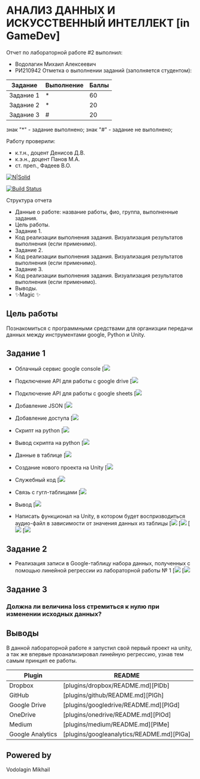 # АНАЛИЗ ДАННЫХ И ИСКУССТВЕННЫЙ ИНТЕЛЛЕКТ [in GameDev]
Отчет по лабораторной работе #2 выполнил:
- Водолагин Михаил Алексеевич
- РИ210942
Отметка о выполнении заданий (заполняется студентом):

| Задание | Выполнение | Баллы |
| ------ | ------ | ------ |
| Задание 1 | * | 60 |
| Задание 2 | * | 20 |
| Задание 3 | # | 20 |

знак "*" - задание выполнено; знак "#" - задание не выполнено;

Работу проверили:
- к.т.н., доцент Денисов Д.В.
- к.э.н., доцент Панов М.А.
- ст. преп., Фадеев В.О.

[![N|Solid](https://cldup.com/dTxpPi9lDf.thumb.png)](https://nodesource.com/products/nsolid)

[![Build Status](https://travis-ci.org/joemccann/dillinger.svg?branch=master)](https://travis-ci.org/joemccann/dillinger)

Структура отчета

- Данные о работе: название работы, фио, группа, выполненные задания.
- Цель работы.
- Задание 1.
- Код реализации выполнения задания. Визуализация результатов выполнения (если применимо).
- Задание 2.
- Код реализации выполнения задания. Визуализация результатов выполнения (если применимо).
- Задание 3.
- Код реализации выполнения задания. Визуализация результатов выполнения (если применимо).
- Выводы.
- ✨Magic ✨

## Цель работы
Познакомиться с программными средствами для организции передачи данных между инструментами google, Python и Unity.

## Задание 1
- Облачный сервис google console
[![](https://github.com/MikhaillVodolaginn/DA-In-GameDev-LAB-2/blob/main/Снимок%20экрана%202022-10-11%20в%2020.54.52.png?raw=true)
- Подключение API для работы с google drive
[![](https://github.com/MikhaillVodolaginn/DA-In-GameDev-LAB-2/blob/main/Снимок%20экрана%202022-10-11%20в%2021.16.06.png?raw=true)
- Подключение API для работы с google sheets
[![](https://github.com/MikhaillVodolaginn/DA-In-GameDev-LAB-2/blob/main/Снимок%20экрана%202022-10-11%20в%2021.16.17.png?raw=true)

- Добавление JSON
[![](https://github.com/MikhaillVodolaginn/DA-In-GameDev-LAB-2/blob/main/Снимок%20экрана%202022-10-11%20в%2021.13.10.png?raw=true)
- Добавление доступа
[![](https://github.com/MikhaillVodolaginn/DA-In-GameDev-LAB-2/blob/main/Снимок%20экрана%202022-10-11%20в%2021.41.10.png?raw=true)
- Скрипт на python
[![](https://github.com/MikhaillVodolaginn/DA-In-GameDev-LAB-2/blob/main/Снимок%20экрана%202022-10-11%20в%2021.34.37.png?raw=true)
- Вывод скрипта на python
[![](https://github.com/MikhaillVodolaginn/DA-In-GameDev-LAB-2/blob/main/Снимок%20экрана%202022-10-11%20в%2021.36.31.png?raw=true)
- Данные в таблице
[![](https://github.com/MikhaillVodolaginn/DA-In-GameDev-LAB-2/blob/main/Снимок%20экрана%202022-10-11%20в%2021.37.04.png?raw=true)

- Создание нового проекта на Unity
[![](https://github.com/MikhaillVodolaginn/DA-In-GameDev-LAB-2/blob/main/Снимок%20экрана%202022-10-11%20в%2021.46.37.png?raw=true)
- Служебный код
[![](https://github.com/MikhaillVodolaginn/DA-In-GameDev-LAB-2/blob/main/Снимок%20экрана%202022-10-11%20в%2022.20.54.png?raw=true)
- Связь с гугл-таблицами
[![](https://github.com/MikhaillVodolaginn/DA-In-GameDev-LAB-2/blob/main/Снимок%20экрана%202022-10-11%20в%2022.21.01.png?raw=true)
- Вывод
[![](https://github.com/MikhaillVodolaginn/DA-In-GameDev-LAB-2/blob/main/Снимок%20экрана%202022-10-11%20в%2022.45.11.png?raw=true)

- Написать функционал на Unity, в котором будет воспризводиться аудио-файл в зависимости от значения данных из таблицы
[![](https://github.com/MikhaillVodolaginn/DA-In-GameDev-LAB-2/blob/main/Снимок%20экрана%202022-10-11%20в%2023.03.04.png?raw=true)
[![](https://github.com/MikhaillVodolaginn/DA-In-GameDev-LAB-2/blob/main/Снимок%20экрана%202022-10-11%20в%2023.05.50.png?raw=true)
[![](https://github.com/MikhaillVodolaginn/DA-In-GameDev-LAB-2/blob/main/Снимок%20экрана%202022-10-11%20в%2023.07.29.png?raw=true)
[![](https://github.com/MikhaillVodolaginn/DA-In-GameDev-LAB-2/blob/main/Снимок%20экрана%202022-10-12%20в%2000.56.30.png?raw=true)

## Задание 2
- Реализация записи в Google-таблицу набора данных, полученных с помощью линейной регрессии из лабораторной работы № 1
[![](https://github.com/MikhaillVodolaginn/DA-In-GameDev-LAB-2/blob/main/Снимок%20экрана%202022-10-11%20в%2001.20.49.png?raw=true)
[![](https://github.com/MikhaillVodolaginn/DA-In-GameDev-LAB-2/blob/main/Снимок%20экрана%202022-10-12%20в%2001.20.57.png?raw=true)

## Задание 3
### Должна ли величина loss стремиться к нулю при изменении исходных данных?

## Выводы

В данной лабораторной работе я запустил свой первый проект на unity, а так же впервые проанализировал линейную регрессию, узнав тем самым принцип ее работы.

| Plugin | README |
| ------ | ------ |
| Dropbox | [plugins/dropbox/README.md][PlDb] |
| GitHub | [plugins/github/README.md][PlGh] |
| Google Drive | [plugins/googledrive/README.md][PlGd] |
| OneDrive | [plugins/onedrive/README.md][PlOd] |
| Medium | [plugins/medium/README.md][PlMe] |
| Google Analytics | [plugins/googleanalytics/README.md][PlGa] |

## Powered by

Vodolagin Mikhail
